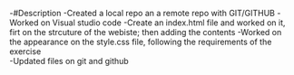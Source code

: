 -#Description
-Created a local repo an a remote repo with GIT/GITHUB
-Worked on Visual studio code
-Create an index.html file and worked on it, firt on the strcuture of the webiste; then adding the contents 
-Worked on the appearance on the style.css file, following the requirements of the exercise   
-Updated files on git and github